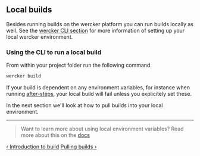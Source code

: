 ## Local builds

Besides running builds on the wercker platform you can run builds
locally as well. See the [wercker CLI section](/learn/basics/the-wercker-cli.html) for more information of
setting up your local wercker environment.

### Using the CLI to run a local build

From within your project folder run the following command.

```sh
wercker build
```

If your build is dependent on any environment variables, for instance
when running [after-steps](/learn/steps/after-steps.html), your
local build will fail unless you explicitely set these.

In the next section we'll look at how to pull builds into your local
environment.

- - -
> Want to learn more about using local environment variables? Read more about this on the
> [docs](/docs/environment-variables/index.html)

[&lsaquo; Introduction to build](/learn/build/introduction.html "nav previous build")
[Pulling builds &rsaquo;](/learn/build/pulling-builds.html "nav next build")
